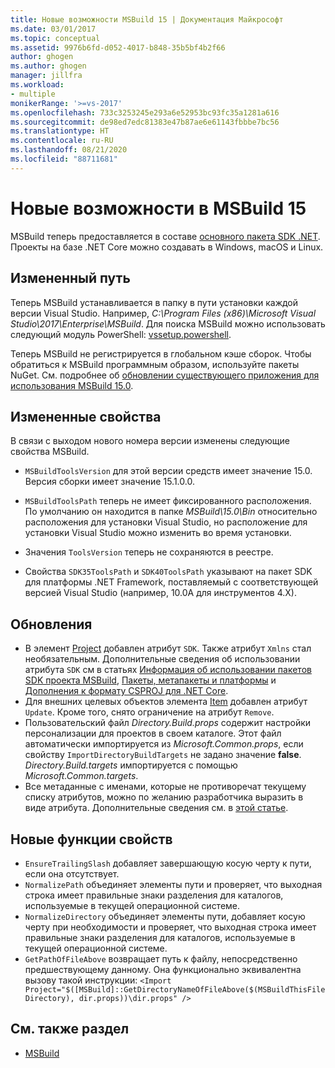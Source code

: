 ```yaml
---
title: Новые возможности MSBuild 15 | Документация Майкрософт
ms.date: 03/01/2017
ms.topic: conceptual
ms.assetid: 9976b6fd-d052-4017-b848-35b5bf4b2f66
author: ghogen
ms.author: ghogen
manager: jillfra
ms.workload:
- multiple
monikerRange: '>=vs-2017'
ms.openlocfilehash: 733c3253245e293a6e52953bc93fc35a1281a616
ms.sourcegitcommit: de98ed7edc81383e47b87ae6e61143fbbbe7bc56
ms.translationtype: HT
ms.contentlocale: ru-RU
ms.lasthandoff: 08/21/2020
ms.locfileid: "88711681"
---
```

# <a name="whats-new-in-msbuild-15"></a>Новые возможности в MSBuild 15

MSBuild теперь предоставляется в составе [основного пакета SDK .NET](https://www.microsoft.com/net/download/core). Проекты на базе .NET Core можно создавать в Windows, macOS и Linux.

## <a name="changed-path"></a>Измененный путь

 Теперь MSBuild устанавливается в папку в пути установки каждой версии Visual Studio. Например, *C:\Program Files (x86)\Microsoft Visual Studio\2017\Enterprise\MSBuild*. Для поиска MSBuild можно использовать следующий модуль PowerShell: [vssetup.powershell](https://github.com/Microsoft/vssetup.powershell).

 Теперь MSBuild не регистрируется в глобальном кэше сборок. Чтобы обратиться к MSBuild программным образом, используйте пакеты NuGet. См. подробнее об [обновлении существующего приложения для использования MSBuild 15.0](../msbuild/updating-an-existing-application.md).

## <a name="changed-properties"></a>Измененные свойства

 В связи с выходом нового номера версии изменены следующие свойства MSBuild.

- `MSBuildToolsVersion` для этой версии средств имеет значение 15.0. Версия сборки имеет значение 15.1.0.0.

- `MSBuildToolsPath` теперь не имеет фиксированного расположения. По умолчанию он находится в папке *MSBuild\15.0\Bin* относительно расположения для установки Visual Studio, но расположение для установки Visual Studio можно изменить во время установки.

- Значения `ToolsVersion` теперь не сохраняются в реестре.

- Свойства `SDK35ToolsPath` и `SDK40ToolsPath` указывают на пакет SDK для платформы .NET Framework, поставляемый с соответствующей версией Visual Studio (например, 10.0A для инструментов 4.X).

## <a name="updates"></a>Обновления

- В элемент [Project](../msbuild/project-element-msbuild.md) добавлен атрибут `SDK`. Также атрибут `Xmlns` стал необязательным. Дополнительные сведения об использовании атрибута `SDK` см в статьях [Информация об использовании пакетов SDK проекта MSBuild](../msbuild/how-to-use-project-sdk.md), [Пакеты, метапакеты и платформы](/dotnet/core/packages) и [Дополнения к формату CSPROJ для .NET Core](/dotnet/core/tools/csproj).
- Для внешних целевых объектов элемента [Item](../msbuild/item-element-msbuild.md) добавлен атрибут `Update`. Кроме того, снято ограничение на атрибут `Remove`.
- Пользовательский файл *Directory.Build.props* содержит настройки персонализации для проектов в своем каталоге. Этот файл автоматически импортируется из *Microsoft.Common.props*, если свойству `ImportDirectoryBuildTargets` не задано значение **false**. *Directory.Build.targets* импортируется с помощью *Microsoft.Common.targets*.
- Все метаданные с именами, которые не противоречат текущему списку атрибутов, можно по желанию разработчика выразить в виде атрибута. Дополнительные сведения см. в [этой статье](../msbuild/item-element-msbuild.md).

## <a name="new-property-functions"></a>Новые функции свойств

- `EnsureTrailingSlash` добавляет завершающую косую черту к пути, если она отсутствует.
- `NormalizePath` объединяет элементы пути и проверяет, что выходная строка имеет правильные знаки разделения для каталогов, используемые в текущей операционной системе.
- `NormalizeDirectory` объединяет элементы пути, добавляет косую черту при необходимости и проверяет, что выходная строка имеет правильные знаки разделения для каталогов, используемые в текущей операционной системе.
- `GetPathOfFileAbove` возвращает путь к файлу, непосредственно предшествующему данному. Она функционально эквивалентна вызову такой инструкции: `<Import Project="$([MSBuild]::GetDirectoryNameOfFileAbove($(MSBuildThisFileDirectory), dir.props))\dir.props" />`

## <a name="see-also"></a>См. также раздел

- [MSBuild](../msbuild/msbuild.md)
